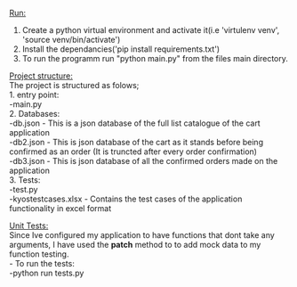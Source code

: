 <ins>Run:</ins>
1. Create a python virtual environment and activate it(i.e 'virtulenv venv', 'source venv/bin/activate')
2. Install the dependancies('pip install requirements.txt')
3. To run the programm run "python main.py" from the files main directory.

<ins>Project structure:</ins><br />
The project is structured as folows;<br />
    1. entry point:<br />
        -main.py<br />
    2. Databases:<br />
        -db.json - This is a json database of the full list catalogue of the cart application<br />
        -db2.json - This is json database of the cart as it stands before being confirmed as an order (It is truncted after every order confirmation)<br />
        -db3.json - This is json database of all the confirmed orders made on the application<br />
    3. Tests:<br />
        -test.py<br />
        -kyostestcases.xlsx - Contains the test cases of the application functionality in excel format<br />

<ins>Unit Tests:</ins><br />
Since Ive configured my application to have functions that dont take any arguments, I have used the **patch** method to to add mock data to my function testing.<br />
    - To run the tests:<br />
        -python run tests.py<br />

